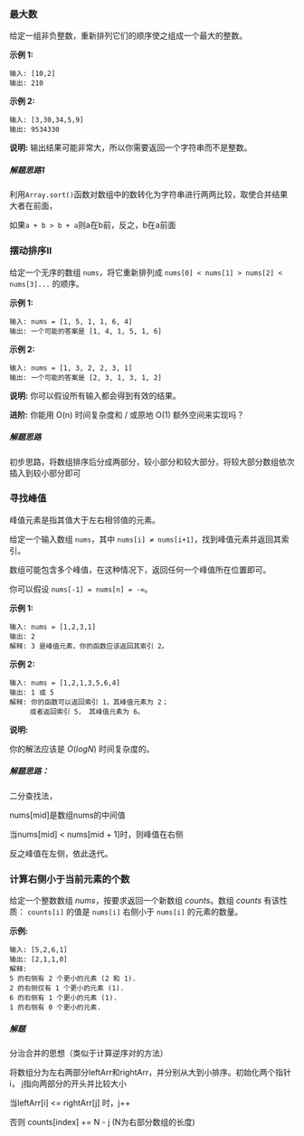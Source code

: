 ### 最大数

给定一组非负整数，重新排列它们的顺序使之组成一个最大的整数。

**示例 1:**

```
输入: [10,2]
输出: 210
```

**示例 2:**

```
输入: [3,30,34,5,9]
输出: 9534330
```

**说明:** 输出结果可能非常大，所以你需要返回一个字符串而不是整数。

   

##### 解题思路1

利用`Array.sort()`函数对数组中的数转化为字符串进行两两比较，取使合并结果大者在前面，

如果`a + b > b + a`则a在b前，反之，b在a前面



### 摆动排序II

给定一个无序的数组 `nums`，将它重新排列成 `nums[0] < nums[1] > nums[2] < nums[3]...` 的顺序。

**示例 1:**

```
输入: nums = [1, 5, 1, 1, 6, 4]
输出: 一个可能的答案是 [1, 4, 1, 5, 1, 6]
```

**示例 2:**

```
输入: nums = [1, 3, 2, 2, 3, 1]
输出: 一个可能的答案是 [2, 3, 1, 3, 1, 2]
```

**说明:**
你可以假设所有输入都会得到有效的结果。

**进阶:**
你能用 O(n) 时间复杂度和 / 或原地 O(1) 额外空间来实现吗？

##### 解题思路

初步思路，将数组排序后分成两部分，较小部分和较大部分，将较大部分数组依次插入到较小部分即可



###  寻找峰值 

峰值元素是指其值大于左右相邻值的元素。

给定一个输入数组 `nums`，其中 `nums[i] ≠ nums[i+1]`，找到峰值元素并返回其索引。

数组可能包含多个峰值，在这种情况下，返回任何一个峰值所在位置即可。

你可以假设 `nums[-1] = nums[n] = -∞`。

**示例 1:**

```
输入: nums = [1,2,3,1]
输出: 2
解释: 3 是峰值元素，你的函数应该返回其索引 2。
```

**示例 2:**

```
输入: nums = [1,2,1,3,5,6,4]
输出: 1 或 5 
解释: 你的函数可以返回索引 1，其峰值元素为 2；
     或者返回索引 5， 其峰值元素为 6。
```

**说明:**

你的解法应该是 *O*(*logN*) 时间复杂度的。

##### 解题思路：

二分查找法，

nums[mid]是数组nums的中间值

当nums[mid] < nums[mid + 1]时，则峰值在右侧

反之峰值在左侧，依此迭代。

###  计算右侧小于当前元素的个数 

给定一个整数数组 *nums*，按要求返回一个新数组 *counts*。数组 *counts* 有该性质： `counts[i]` 的值是 `nums[i]` 右侧小于 `nums[i]` 的元素的数量。

**示例:**

```
输入: [5,2,6,1]
输出: [2,1,1,0] 
解释:
5 的右侧有 2 个更小的元素 (2 和 1).
2 的右侧仅有 1 个更小的元素 (1).
6 的右侧有 1 个更小的元素 (1).
1 的右侧有 0 个更小的元素.
```

 

##### 解题

分治合并的思想（类似于计算逆序对的方法）

将数组分为左右两部分leftArr和rightArr，并分别从大到小排序。初始化两个指针i， j指向两部分的开头并比较大小

当leftArr[i] <= rightArr[j] 时，j++

否则 counts[index] += N - j (N为右部分数组的长度)

